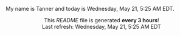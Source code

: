 My name is Tanner and today is Wednesday, May 21, 5:25 AM EDT.

<p align="center">This <i>README</i> file is generated <b>every 3 hours</b>!</br>Last refresh: Wednesday, May 21, 5:25 AM EDT<br /></p>
